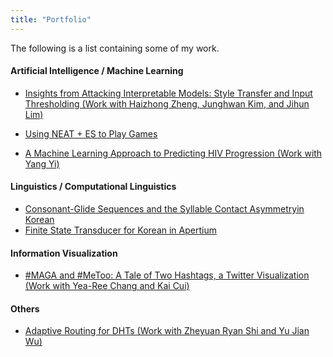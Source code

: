 ```yaml
---
title: "Portfolio"
---
```


The following is a list containing some of my work.


#### Artificial Intelligence / Machine Learning
- [Insights from Attacking Interpretable Models: Style Transfer and Input Thresholding (Work with Haizhong Zheng, Junghwan Kim, and Jihun Lim)](https://github.com/mindojune/mindojune.github.io/blob/master/_data/eecs598_012_project.pdf)

- [Using NEAT + ES to Play Games](https://github.com/mindojune/mindojune.github.io/blob/master/_data/cs81.pdf)

- [A Machine Learning Approach to Predicting HIV Progression (Work with Yang Yi)](https://github.com/mindojune/mindojune.github.io/blob/master/_data/cs68.pdf)


#### Linguistics / Computational Linguistics
- [Consonant-Glide Sequences and the Syllable Contact Asymmetryin Korean](https://github.com/mindojune/mindojune.github.io/blob/master/_data/ling85.pdf)
- [Finite State Transducer for Korean in Apertium](https://github.com/mindojune/kor-transducer)



#### Information Visualization
- [#MAGA and #MeToo: A Tale of Two Hashtags, a Twitter Visualization (Work with Yea-Ree Chang and Kai Cui)](https://cyearee.github.io/twitter_visualization/index.html)

#### Others
-  [Adaptive Routing for DHTs (Work with Zheyuan Ryan Shi and Yu Jian Wu)](https://github.com/mindojune/mindojune.github.io/blob/master/_data/cs87_project.pdf)

<!---
Should I include every work that's appropriate in length and quality, without considering its relevance?
-->
